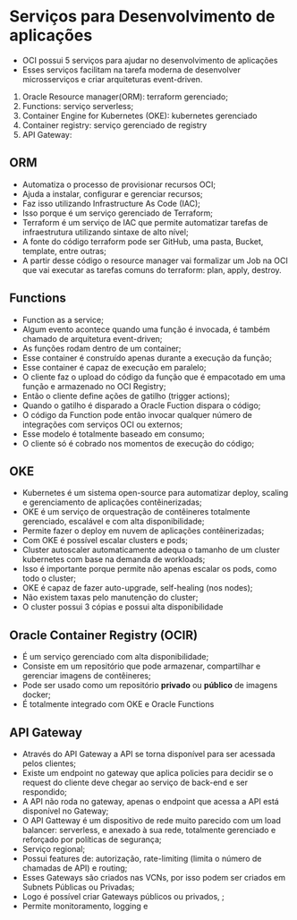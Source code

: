 # Serviços para Desenvolvimento de aplicações

- OCI possui 5 serviços para ajudar no desenvolvimento de aplicações
- Esses serviços facilitam na tarefa moderna de desenvolver microsserviços e criar arquiteturas event-driven.

1. Oracle Resource manager(ORM): terraform gerenciado;
2. Functions: serviço serverless;
3. Container Engine for Kubernetes (OKE): kubernetes gerenciado
4. Container registry: serviço gerenciado de registry
5. API Gateway: 

## ORM
- Automatiza o processo de provisionar recursos OCI;
- Ajuda a instalar, configurar e gerenciar recursos;
- Faz isso utilizando Infrastructure As Code (IAC);
- Isso porque é um serviço gerenciado de Terraform;
- Terraform é um serviço de IAC que permite automatizar tarefas de infraestrutura utilizando sintaxe de alto nível;
- A fonte do código terraform pode ser GitHub, uma pasta, Bucket, template, entre outras;
- A partir desse código o resource manager vai formalizar um Job na OCI que vai executar as tarefas comuns do terraform: plan, apply, destroy.

## Functions

- Function as a service;
- Algum evento acontece quando uma função é invocada, é também chamado de arquitetura event-driven;
- As funções rodam dentro de um container;
- Esse container é construído apenas durante a execução da função;
- Esse container é capaz de execução em paralelo;
- O cliente faz o upload do código da função que é empacotado em uma função e armazenado no OCI Registry;
- Então o cliente define ações de gatilho (trigger actions);
- Quando o gatilho é disparado a Oracle Fuction dispara o código;
- O código da Function pode então invocar qualquer número de integrações com serviços OCI ou externos;
- Esse modelo é totalmente baseado em consumo;
- O cliente só é cobrado nos momentos de execução do código;

## OKE
- Kubernetes é um sistema open-source para automatizar deploy, scaling e gerenciamento de aplicações contêinerizadas;
- OKE é um serviço de orquestração de contêineres totalmente gerenciado, escalável e com alta disponibilidade;
- Permite fazer o deploy em nuvem de aplicações contêinerizadas;
- Com OKE é possível escalar clusters e pods;
- Cluster autoscaler automaticamente adequa o tamanho de um cluster kubernetes com base na demanda de workloads;
- Isso é importante porque permite não apenas escalar os pods, como todo o cluster;
- OKE é capaz de fazer auto-upgrade, self-healing (nos nodes);
- Não existem taxas pelo manutenção do cluster;
- O cluster possui 3 cópias e possui alta disponibilidade

## Oracle Container Registry (OCIR)

- É um serviço gerenciado com alta disponibilidade;
- Consiste em um repositório que pode armazenar, compartilhar e gerenciar imagens de contêineres;
- Pode ser usado como um repositório **privado** ou **público** de imagens docker;
- É totalmente integrado com OKE e Oracle Functions

## API Gateway

- Através do API Gateway a API se torna disponível para ser acessada pelos clientes;
- Existe um endpoint no gateway que aplica policies para decidir se o request do cliente deve chegar ao serviço de back-end e ser respondido;
- A API não roda no gateway, apenas o endpoint que acessa a API está disponível no Gateway;
- O API Gatteway é um dispositivo de rede muito parecido com um load balancer: serverless, e anexado à sua rede, totalmente gerenciado e reforçado por políticas de segurança;
- Serviço regional;
- Possui features de: autorização, rate-limiting (limita o número de chamadas de API) e routing;
- Esses Gateways são criados nas VCNs, por isso podem ser criados em Subnets Públicas ou Privadas; 
- Logo é possível criar Gateways públicos ou privados, ;
- Permite monitoramento, logging e 



